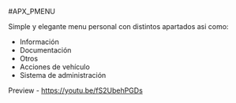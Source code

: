 #APX_PMENU

Simple y elegante menu personal con distintos apartados asi como:

- Información
- Documentación
- Otros
- Acciones de vehículo
- Sistema de administración

Preview - https://youtu.be/fS2UbehPGDs
